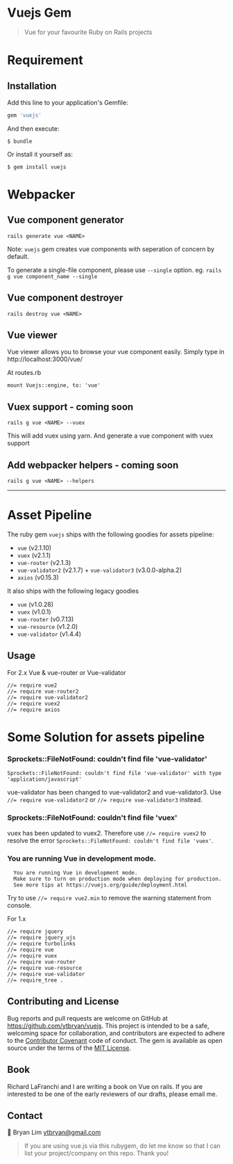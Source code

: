 # Vuejs Gem

> Vue for your favourite Ruby on Rails projects

# Requirement

## Installation

Add this line to your application's Gemfile:

```ruby
gem 'vuejs'
```

And then execute:

    $ bundle

Or install it yourself as:

    $ gem install vuejs

# Webpacker

## Vue component generator

```
rails generate vue <NAME>
```

Note: `vuejs` gem creates vue components with seperation of concern by default.

To generate a single-file component, please use `--single` option. eg. `rails g vue component_name --single`

## Vue component destroyer

```
rails destroy vue <NAME>
```

## Vue viewer

Vue viewer allows you to browse your vue component easily. Simply type in http://localhost:3000/vue/<name>

At routes.rb

```
mount Vuejs::engine, to: 'vue'
```

## Vuex support - coming soon

```
rails g vue <NAME> --vuex
```

This will add vuex using yarn. And generate a vue component with vuex support

## Add webpacker helpers - coming soon

```
rails g vue <NAME> --helpers
```

---

# Asset Pipeline

The ruby gem `vuejs` ships with the following goodies for assets pipeline:

* `vue` (v2.1.10)
* `vuex` (v2.1.1)
* `vue-router` (v2.1.3)
* `vue-validator2` (v2.1.7) + `vue-validator3` (v3.0.0-alpha.2)
* `axios` (v0.15.3)

It also ships with the following legacy goodies

* `vue` (v1.0.28)
* `vuex` (v1.0.1)
* `vue-router` (v0.7.13)
* `vue-resource` (v1.2.0)
* `vue-validator` (v1.4.4)

## Usage

For 2.x Vue & vue-router or Vue-validator

```
//= require vue2
//= require vue-router2
//= require vue-validator2
//= require vuex2
//= require axios
```

# Some Solution for assets pipeline

### Sprockets::FileNotFound: couldn't find file 'vue-validator'

```
Sprockets::FileNotFound: couldn't find file 'vue-validator' with type 'application/javascript'
```

vue-validator has been changed to vue-validator2
and vue-validator3. Use `//= require vue-validator2` or `//= require vue-validator3` instead.

### Sprockets::FileNotFound: couldn't find file 'vuex'

vuex has been updated to vuex2. Therefore use `//= require vuex2` to resolve the error `Sprockets::FileNotFound: couldn't find file 'vuex'`.

### You are running Vue in development mode.

```
  You are running Vue in development mode.
  Make sure to turn on production mode when deploying for production.
  See more tips at https://vuejs.org/guide/deployment.html
```

Try to use `//= require vue2.min` to remove the warning statement from console.

For 1.x

```
//= require jquery
//= require jquery_ujs
//= require turbolinks
//= require vue
//= require vuex
//= require vue-router
//= require vue-resource
//= require vue-validator
//= require_tree .
```

## Contributing and License

Bug reports and pull requests are welcome on GitHub at https://github.com/ytbryan/vuejs. This project is intended to be a safe, welcoming space for collaboration, and contributors are expected to adhere to the [Contributor Covenant](http://contributor-covenant.org) code of conduct.
The gem is available as open source under the terms of the [MIT License](http://opensource.org/licenses/MIT).

## Book

Richard LaFranchi and I are writing a book on Vue on rails. If you are interested to be one of the early reviewers of our drafts, please email me.

## Contact

📮 Bryan Lim ytbryan@gmail.com

> If you are using vue.js via this rubygem, do let me know so that I can list your project/company on this repo. Thank you!
